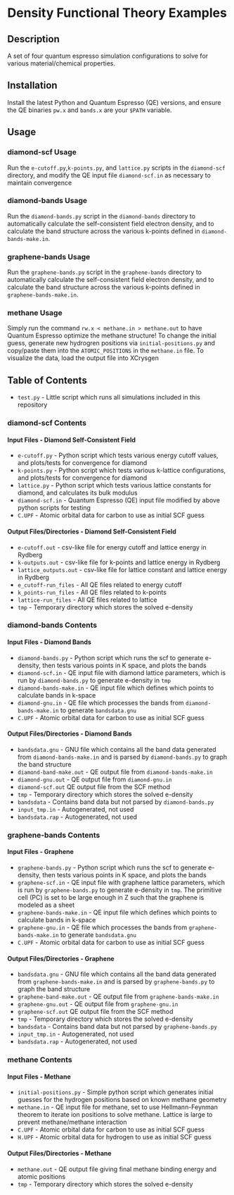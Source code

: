 # Density Functional Theory Examples

## Description

A set of four quantum espresso simulation configurations to solve for various material/chemical properties.

## Installation

Install the latest Python and Quantum Espresso (QE) versions, and ensure the QE binaries `pw.x` and `bands.x` are your `$PATH` variable.

## Usage

### diamond-scf Usage

Run the `e-cutoff.py`,`k-points.py`, and `lattice.py` scripts in the `diamond-scf` directory, and modify the QE input file `diamond-scf.in` as necessary to maintain convergence

### diamond-bands Usage

Run the `diamond-bands.py` script in the `diamond-bands` directory to automatically calculate the self-consistent field electron density, and to calculate the band structure across the various k-points defined in `diamond-bands-make.in`.

### graphene-bands Usage

Run the `graphene-bands.py` script in the `graphene-bands` directory to automatically calculate the self-consistent field electron density, and to calculate the band structure across the various k-points defined in `graphene-bands-make.in`.

### methane Usage

Simply run the command `rw.x < methane.in > methane.out` to have Quantum Espresso optimize the methane structure! To change the initial guess, generate new hydrogren positions via `initial-positions.py` and copy/paste them into the `ATOMIC_POSITIONS` in the `methane.in` file. To visualize the data, load the output file into XCrysgen

## Table of Contents

* `test.py` - Little script which runs all simulations included in this repository

### diamond-scf Contents

#### Input Files - Diamond Self-Consistent Field

* `e-cutoff.py` - Python script which tests various energy cutoff values, and plots/tests for convergence for diamond
* `k-points.py` - Python script which tests various k-lattice configurations, and plots/tests for convergence for diamond
* `lattice.py` - Python script which tests various lattice constants for diamond, and calculates its bulk modulus
* `diamond-scf.in` - Quantum Espresso (QE) input file modified by above python scripts for testing
* `C.UPF` - Atomic orbital data for carbon to use as initial SCF guess

#### Output Files/Directories - Diamond Self-Consistent Field

* `e-cutoff.out` - csv-like file for energy cutoff and lattice energy in Rydberg
* `k-outputs.out` - csv-like file for k-points and lattice energy in Rydberg
* `lattice_outputs.out` - csv-like file for lattice constant and lattice energy in Rydberg
* `e_cutoff-run_files` - All QE files related to energy cutoff
* `k_points-run_files` - All QE files related to k-points
* `lattice-run_files` - All QE files related to lattice
* `tmp` - Temporary directory which stores the solved e-density

### diamond-bands Contents

#### Input Files - Diamond Bands

* `diamond-bands.py` - Python script which runs the scf to generate e-density, then tests various points in K space, and plots the bands
* `diamond-scf.in` - QE input file with diamond lattice parameters, which is run by `diamond-bands.py` to generate e-density  in `tmp`
* `diamond-bands-make.in` - QE input file which defines which points to calculate bands in k-space
* `diamond-gnu.in` - QE file which processes the bands from `diamond-bands-make.in` to generate `bandsdata.gnu`
* `C.UPF` - Atomic orbital data for carbon to use as initial SCF guess

#### Output Files/Directories - Diamond Bands

* `bandsdata.gnu` - GNU file which contains all the band data generated from `diamond-bands-make.in` and is parsed by `diamond-bands.py` to graph the band structure
* `diamond-band-make.out` - QE output file from `diamond-bands-make.in`
* `diamond-gnu.out` - QE output file from `diamond-gnu.in`
* `diamond-scf.out` QE output file from the SCF method
* `tmp` - Temporary directory which stores the solved e-density
* `bandsdata` - Contains band data but not parsed by `diamond-bands.py`
* `input_tmp.in` - Autogenerated, not used
* `bandsdata.rap` - Autogenerated, not used

### graphene-bands Contents

#### Input Files - Graphene

* `graphene-bands.py` - Python script which runs the scf to generate e-density, then tests various points in K space, and plots the bands
* `graphene-scf.in` - QE input file with graphene lattice parameters, which is run by `graphene-bands.py` to generate e-density  in `tmp`. The primitive cell (PC) is set to be large enough in Z such that the graphene is modeled as a sheet
* `graphene-bands-make.in` - QE input file which defines which points to calculate bands in k-space
* `graphene-gnu.in` - QE file which processes the bands from `graphene-bands-make.in` to generate `bandsdata.gnu`
* `C.UPF` - Atomic orbital data for carbon to use as initial SCF guess

#### Output Files/Directories - Graphene

* `bandsdata.gnu` - GNU file which contains all the band data generated from `graphene-bands-make.in` and is parsed by `graphene-bands.py` to graph the band structure
* `graphene-band-make.out` - QE output file from `graphene-bands-make.in`
* `graphene-gnu.out` - QE output file from `graphene-gnu.in`
* `graphene-scf.out` QE output file from the SCF method
* `tmp` - Temporary directory which stores the solved e-density
* `bandsdata` - Contains band data but not parsed by `graphene-bands.py`
* `input_tmp.in` - Autogenerated, not used
* `bandsdata.rap` - Autogenerated, not used

### methane Contents

#### Input Files - Methane

* `initial-positions.py` - Simple python script which generates initial guesses for the hydrogen positions based on known methane geometry
* `methane.in` - QE input file for methane, set to use Hellmann-Feynman theorem to iterate ion positions to solve methane. Lattice is large to prevent methane/methane interaction
* `C.UPF` - Atomic orbital data for carbon to use as initial SCF guess
* `H.UPF` - Atomic orbital data for hydrogen to use as initial SCF guess

#### Output Files/Directories - Methane

* `methane.out` - QE output file giving final methane binding energy and atomic positions
* `tmp` - Temporary directory which stores the solved e-density
